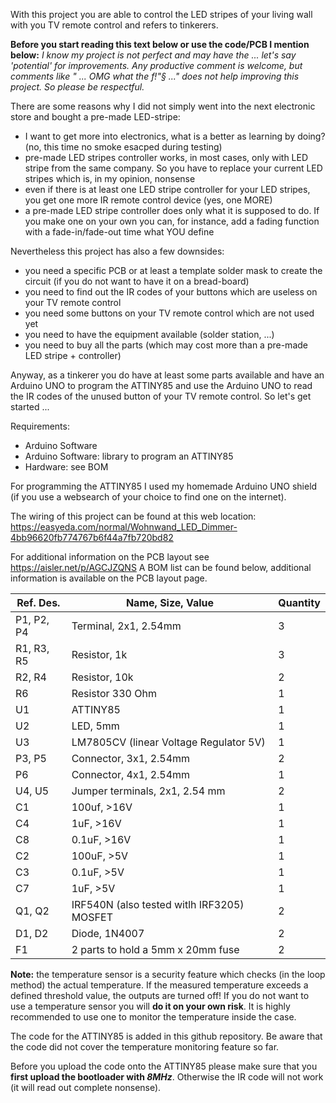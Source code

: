 With this project you are able to control the LED stripes of your living wall with you TV remote control and refers to tinkerers.

**Before you start reading this text below or use the code/PCB I mention below:** 
_I know my project is not perfect and may have the ... let's say 'potential' for improvements. Any productive comment is welcome, but comments like " ... OMG what the f!"§ ..." does not help improving this project. So please be respectful._

There are some reasons why I did not simply went into the next electronic store and bought a pre-made LED-stripe:
- I want to get more into electronics, what is a better as learning by doing? (no, this time no smoke esacped during testing)
- pre-made LED stripes controller works, in most cases, only with LED stripe from the same company. So you have to replace your current LED stripes which is, in my opinion, nonsense
- even if there is at least one LED stripe controller for your LED stripes, you get one more IR remote control device (yes, one MORE)
- a pre-made LED stripe controller does only what it is supposed to do. If you make one on your own you can, for instance, add a fading function with a fade-in/fade-out time what YOU define

Nevertheless this project has also a few downsides:
- you need a specific PCB or at least a template solder mask to create the circuit (if you do not want to have it on a bread-board)
- you need to find out the IR codes of your buttons which are useless on your TV remote control
- you need some buttons on your TV remote control which are not used yet
- you need to have the equipment available (solder station, ...)
- you need to buy all the parts (which may cost more than a pre-made LED stripe + controller)

Anyway, as a tinkerer you do have at least some parts available and have an Arduino UNO to program the ATTINY85 and use the Arduino UNO to read the IR codes of the unused button of your TV remote control. So let's get started ...

Requirements:
- Arduino Software
- Arduino Software: library to program an ATTINY85
- Hardware: see BOM

For programming the ATTINY85 I used my homemade Arduino UNO shield (if you use a websearch of your choice to find one on the internet).

The wiring of this project can be found at this web location: https://easyeda.com/normal/Wohnwand_LED_Dimmer-4bb96620fb774767b6f44a7fb720bd82

For additional information on the PCB layout see https://aisler.net/p/AGCJZQNS 
A BOM list can be found below, additional information is available on the PCB layout page.

Ref. Des.|Name, Size, Value|Quantity
------------- | ------------- | -------------
P1, P2, P4|Terminal, 2x1, 2.54mm|3
R1, R3, R5|Resistor, 1k|3
R2, R4|Resistor, 10k|2
R6|Resistor 330 Ohm|1
U1|ATTINY85|1
U2|LED, 5mm|1
U3|LM7805CV (linear Voltage Regulator 5V)|1
P3, P5|Connector, 3x1, 2.54mm|2
P6|Connector, 4x1, 2.54mm|1
U4, U5|Jumper terminals, 2x1, 2.54 mm|2
C1|100uf, >16V|1
C4|1uF, >16V|1
C8|0.1uF, >16V|1
C2|100uF, >5V|1
C3|0.1uF, >5V|1
C7|1uF, >5V|1
Q1, Q2|IRF540N (also tested witlh IRF3205) MOSFET|2
D1, D2|Diode, 1N4007|2
F1|2 parts to hold a 5mm x 20mm fuse|2


**Note:** the temperature sensor is a security feature which checks (in the loop method) the actual temperature. If the measured temperature exceeds a defined threshold value, the outputs are turned off! 
If you do not want to use a temperature sensor you will **do it on your own risk**. It is highly recommended to use one to monitor the temperature inside the case. 

The code for the ATTINY85 is added in this github repository. Be aware that the code did not cover the temperature monitoring feature so far. 

Before you upload the code onto the ATTINY85 please make sure that you **first upload the bootloader with _8MHz_**. Otherwise the IR code will not work (it will read out complete nonsense).
